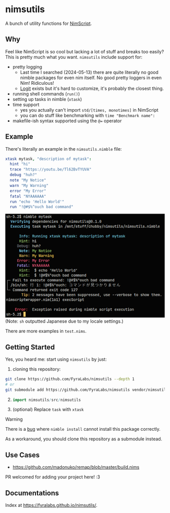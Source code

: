 # nimsutils

A bunch of utility functions for [NimScript].

## Why

Feel like NimScript is so cool but lacking a lot of stuff and breaks too easily?
This is pretty much what you want. `nimsutils` include support for:

- pretty logging
  - Last time I searched (2024-05-13) there are quite literally no good nimble packages for even
    nim itself. No good pretty loggers in even Nim! Ridiculous!
  - [Logit] exists but it's hard to customize, it's probably the closest thing.
- running shell commands (`run()`)
- setting up tasks in nimble (`xtask`)
- time support
  - yes you actually can't import `std/[times, monotimes]` in NimScript
  - you can do stuff like benchmarking with `time "Benchmark name":`
- makefile-ish syntax supported using the `@=` operator

## Example

There's literally an example in the `nimsutils.nimble` file:

```nim
xtask mytask, "description of mytask":
  hint "hi"
  trace "https://youtu.be/Tl62BvTYUVA"
  debug "huh?"
  note "My Notice"
  warn "My Warning"
  error "My Error"
  fatal "NYAAAAAA"
  run "echo 'Hello World'"
  run "!@#$%^ouch bad command"
```

![nimble-mytask.png](assets/nimble-mytask.png)\
(Note: `sh` outputted Japanese due to my locale settings.)

There are more examples in `test.nims`.

## Getting Started

Yes, you heard me: start using `nimsutils` by just:

1. cloning this repository:

```sh
git clone https://github.com/FyraLabs/nimsutils --depth 1
# or
git submodule add https://github.com/FyraLabs/nimsutils vendor/nimsutils
```

2. ```nim
   import nimsutils/src/nimsutils
   ```
3. (optional) Replace `task` with `xtask`

> [!WARNING]
> There is a [bug](https://github.com/nim-lang/nimble/issues/1259) where
> `nimble install` cannot install this package correctly.
>
> As a workaround, you should clone this repository as a submodule instead.

## Use Cases

- https://github.com/madonuko/remap/blob/master/build.nims

PR welcomed for adding your project here! :3

## Documentations

Index at <https://fyralabs.github.io/nimsutils/>.

[NimScript]: https://nim-lang.org/docs/nims.html
[Logit]: https://github.com/Miqueas/Logit/blob/main/NimDocs.md
